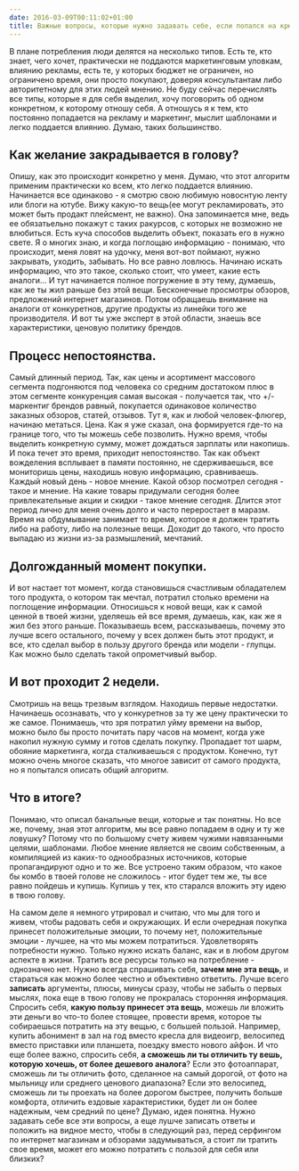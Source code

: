 ```yaml
---
date: 2016-03-09T00:11:02+01:00
title: Важные вопросы, которые нужно задавать себе, если попался на крючок рекламы.
---
```


В плане потребления люди делятся на несколько типов. Есть те, кто знает, чего хочет, практически не поддаются маркетинговым уловкам, влиянию рекламы, есть те, у которых бюджет не ограничен, но ограничено время, они просто покупают, доверяя консультантам либо авторитетному для этих людей мнению. Не буду сейчас перечислять все типы, которые я для себя выделил, хочу поговорить об одном конкретном, к которому отношу себя. А отношусь я к тем, кто постоянно попадается на рекламу и маркетинг, мыслит шаблонами и легко поддается влиянию. Думаю, таких большинство.

## Как желание закрадывается в голову?

Опишу, как это происходит конкретно у меня. Думаю, что этот алгоритм применим практически ко всем, кто легко поддается влиянию.
Начинается все одинаково - я смотрю свою любимую новоснтую ленту или блоги на ютубе. Вижу какую-то вещь(ее могут рекламировать, это может быть продакт плейсмент, не важно). Она запоминается мне, ведь ее обязатьельно покажут с таких ракурсов, с которых не возможно не влюбиться. Есть куча способов выделить объект, показать его в нужно свете. Я о многих знаю, и  когда поглощаю информацию - понимаю, что происходит, меня ловят на удочку, меня вот-вот поймают, нужно закрывать, уходить, забывать. Но все равно ловлюсь. Начинаю искать информацию, что это такое, сколько стоит, что умеет, какие есть аналоги... И тут начинается полное погружение в эту тему, думаешь, как же ты жил раньше без этой вещи. Бесконечные просмотры обзоров, предложений интернет магазинов. Потом обращаешь внимание на аналоги от конкуретнов, другие продукты из линейки того же производителя. И вот ты уже эксперт в этой области, знаешь все характеристики, ценовую политику брендов.

## Процесс непостоянства.

Самый длинный период. Так, как цены и асортимент массового сегмента подгоняются под человека со средним достатоком плюс в этом сегменте конкуренция самая высокая - получается так, что +/- маркентиг брендов равный, покупается одинаковое количество заказных обзоров, статей, отзывов. Тут я, как и любой человек-флюгер, начинаю метаться. Цена. Как я уже сказал, она формируется где-то на границе того, что ты можешь себе позволить. Нужно время, чтобы выделить конкретную сумму, может дождаться зарплаты или накопишь. И пока течет это время, приходит непостоянство. Так как объект вожделения всплывает в памяти постоянно, не сдерживаешься, все мониторишь цены, находишь новую информацию, сравниваешь. Каждый новый день - новое мнение. Какой обзор посмотрел сегодня - такое и мнение. На какие товары придумали сегодня более привлекательные акции и скидки - такое мнение сегодня. Длится этот период лично для меня очень долго и часто переростает в маразм. Время на обдумывание занимает то время, которое я должен тратить либо на работу, либо на полезные вещи. Доходит до такого, что просто выпадаю из жизни из-за размышлений, мечтаний.

## Долгожданный момент покупки.
И вот настает тот момент, когда становишься счастливым обладателем того продукта, о котором так мечтал, потратил столько времени на поглощение информации. Относишься к новой вещи, как к самой ценной в твоей жизни, уделяешь ей все время, думаешь, как, как же я жил без этого раньше. Показываешь всем, рассказываешь, почему это лучше всего остального, почему у всех должен быть этот продукт, и все, кто сделал выбор в пользу другого бренда или модели - глупцы. Как можно было сделать такой опрометчивый выбор.

## И вот проходит 2 недели.
Смотришь на вещь трезвым взглядом. Находишь первые недостатки. Начинаешь осознавать, что у конкуретнов за ту же цену практически то же самое. Понимаешь, что зря потратил уйму времени на выбор, можно было бы просто почитать пару часов на момент, когда уже накопил нужную сумму и готов сделать покупку. Пропадает тот шарм, обояние маркетинга, когда  сталкиваешься с продуктом. Конечно, тут можно очень многое сказать, что многое зависит от самого продукта, но я попытался описать общий алгоритм.

## Что в итоге? 

Понимаю, что описал банальные вещи, которые и так понятны. Но все же, почему, зная этот алгоритм, мы все равно попадаем в одну и ту же ловушку? Потому что по большому счету живем чужими навязанными целями, шаблонами. Любое мнение является не своим собственным, а компиляцией из каких-то однообразных источников, которые пропагандируют одно и то же. Все устроено таким образом, что какое бы комбо в твоей голове не сложилось - итог будет тем же, ты все равно пойдешь и купишь. Купишь у тех, кто старался вложить эту идею в твою голову.

На самом деле я немного утрировал и считаю, что мы для того и живем, чтобы радовать себя и окружающих. И если очередная покупка принесет положительные эмоции, то почему нет, положительные эмоции - лучшее, на что мы можем потратиться. Удовлетворять потребности нужно. Только нужно искать баланс, как и в любом другом аспекте в жизни. Тратить все ресурсы только на потребление - однозначно нет. Нужно всегда спрашивать себя, **зачем мне эта вещь**, и стараться как можно более честно и объективно ответить. Лучше всего **записать** аргументы, плюсы, минусы сразу, чтобы не забыть о первых мыслях, пока еще в твою голову не прокралась сторонняя информация. Спросить себя, **какую пользу принесет эта вещь**, можешь ли вложить эти деньги во что-то более стоящее, провести время, которое ты собираешься потратить на эту вещью, с большей пользой. Например, купить абонимент в зал на год вместо кресла для видеоигр, велосипед вместо приставки или планшета, поездку вместо нового айфон. 
И что еще более важно, спросить себя, **а сможешь ли ты отличить ту вешь, которую хочешь, от более дешевого аналога**? Если это фотоаппарат, сможешь ли ты отличить фото, сделанное на самый дорогой, от фото на мыльницу или среднего ценового диапазона? Если это велосипед, сможешь ли ты проехать на более дорогом быстрее, получить больше комфорта, отличить ездовые характеристики, будет ли он более надежным, чем средний по цене? Думаю, идея понятна. Нужно задавать себе все эти вопросы, а еще лушче записать ответы и положить на видное место, чтобы в следующий раз, перед серфингом по интернет магазинам и обзорами задумываться, а стоит ли тратить свое время, может его можно потратить с пользой для себя или близких?